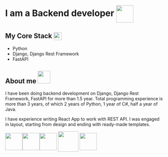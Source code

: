 # I am a Backend developer <img align=center src="https://media.giphy.com/media/kBZ212yGzFaxgkSIKW/giphy.gif" width="55"/>

## My Core Stack <img align=center src="https://media.giphy.com/media/LMt9638dO8dftAjtco/giphy.gif" width="25"/>
- Python 
- Django, Django Rest Framework
- FastAPI

## About me <img  src="https://media.giphy.com/media/k76eCxLAYwyjyFXClf/giphy.gif" width="40"/>
I have been doing backend development on Django, Django Rest Framework, FastAPI for more than 1.5 year. Total programming experience is more than 3 years, of which 2 years of Python, 1 year of C#, half a year of Java.

I have experience writing React App to work with REST API. I was engaged in layout, starting from design and ending with ready-made templates.

<img align=center 
     src="https://media.giphy.com/media/hS42TuYYnANLFR9IRQ/giphy.gif" width="55"
     /><img align=center 
           src="https://media.giphy.com/media/e5Sm1mk2alacB3DuFZ/giphy.gif" width="55"
            /><img align=center 
           src="https://media.giphy.com/media/0ir2sMdDVvHXhYRNBd/giphy.gif" width="55"
            /> <img align=center 
           src="https://media.giphy.com/media/Ve4qLcxUIUzokvyirE/giphy.gif" width="65"
            /> <img align=center 
           src="https://media.giphy.com/media/8yW1MCKQzUEtk8fxAt/giphy.gif" width="55"
            /> 

